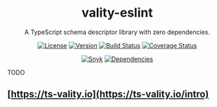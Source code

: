 <h1 align="center">vality-eslint</h1>
<div align="center">

A TypeScript schema descriptor library with zero dependencies.

[![License](https://img.shields.io/npm/l/vality-eslint)](https://github.com/jeengbe/vality-eslint/blob/master/LICENSE.md)
[![Version](https://img.shields.io/npm/v/vality-eslint)](https://www.npmjs.com/package/vality-eslint)
[![Build Status](https://img.shields.io/github/workflow/status/jeengbe/vality-eslint/publish)](https://github.com/jeengbe/vality-eslint)
[![Coverage Status](https://img.shields.io/coveralls/github/jeengbe/vality-eslint/master)](https://coveralls.io/github/jeengbe/vality-eslint?branch=master)

[![Snyk](https://img.shields.io/snyk/vulnerabilities/github/jeengbe/vality-eslint)](https://snyk.io/test/github/jeengbe/vality-eslint)
[![Dependencies](https://img.shields.io/badge/dependencies-0-brightgreen)](https://github.com/jeengbe/vality-eslint/network/dependencies)

</div>

TODO

## [https://ts-vality.io](https://ts-vality.io/intro)
